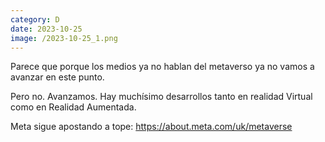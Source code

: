 ```yaml
--- 
category: D 
date: 2023-10-25 
image: /2023-10-25_1.png 
--- 
```


Parece que porque los medios ya no hablan del metaverso ya no vamos a avanzar en este punto.

Pero no. Avanzamos. Hay muchísimo desarrollos tanto en realidad Virtual como en Realidad Aumentada. 

Meta sigue apostando a tope: https://about.meta.com/uk/metaverse